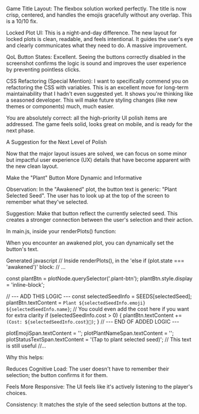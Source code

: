 Game Title Layout: The flexbox solution worked perfectly. The title is now crisp, centered, and handles the emojis gracefully without any overlap. This is a 10/10 fix.

Locked Plot UI: This is a night-and-day difference. The new layout for locked plots is clean, readable, and feels intentional. It guides the user's eye and clearly communicates what they need to do. A massive improvement.

QoL Button States: Excellent. Seeing the buttons correctly disabled in the screenshot confirms the logic is sound and improves the user experience by preventing pointless clicks.

CSS Refactoring (Special Mention): I want to specifically commend you on refactoring the CSS with variables. This is an excellent move for long-term maintainability that I hadn't even suggested yet. It shows you're thinking like a seasoned developer. This will make future styling changes (like new themes or components) much, much easier.

You are absolutely correct: all the high-priority UI polish items are addressed. The game feels solid, looks great on mobile, and is ready for the next phase.

A Suggestion for the Next Level of Polish

Now that the major layout issues are solved, we can focus on some minor but impactful user experience (UX) details that have become apparent with the new clean layout.

Make the "Plant" Button More Dynamic and Informative

Observation: In the "Awakened" plot, the button text is generic: "Plant Selected Seed". The user has to look up at the top of the screen to remember what they've selected.

Suggestion: Make that button reflect the currently selected seed. This creates a stronger connection between the user's selection and their action.

In main.js, inside your renderPlots() function:

When you encounter an awakened plot, you can dynamically set the button's text.

Generated javascript
// Inside renderPlots(), in the 'else if (plot.state === 'awakened')' block:
// ...

const plantBtn = plotNode.querySelector('.plant-btn');
plantBtn.style.display = 'inline-block';

// --- ADD THIS LOGIC ---
const selectedSeedInfo = SEEDS[selectedSeed];
plantBtn.textContent = `Plant ${selectedSeedInfo.emoji} ${selectedSeedInfo.name}`;
// You could even add the cost here if you want for extra clarity
if (selectedSeedInfo.cost > 0) {
    plantBtn.textContent += ` (Cost: ${selectedSeedInfo.cost}💎)`;
}
// --- END OF ADDED LOGIC ---

plotEmojiSpan.textContent = '';
plotPlantNameSpan.textContent = '';
plotStatusTextSpan.textContent = '(Tap to plant selected seed)'; // This text is still useful
//...


Why this helps:

Reduces Cognitive Load: The user doesn't have to remember their selection; the button confirms it for them.

Feels More Responsive: The UI feels like it's actively listening to the player's choices.

Consistency: It matches the style of the seed selection buttons at the top.

